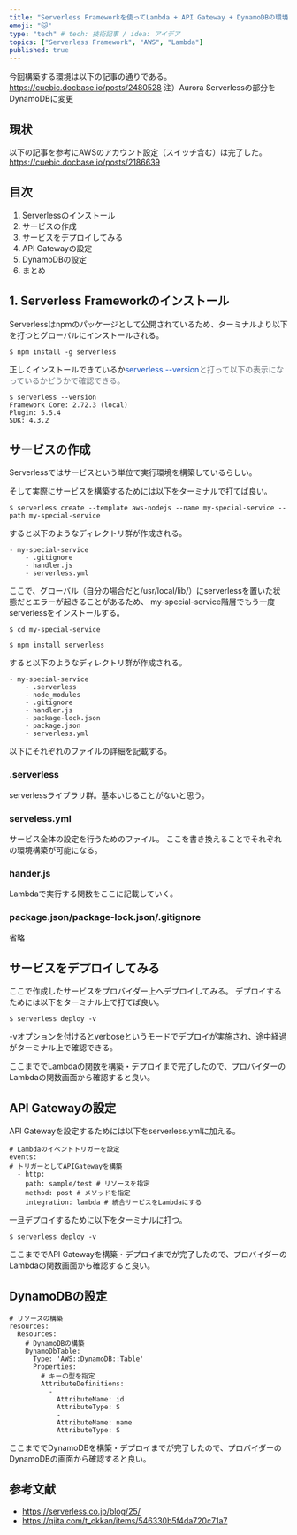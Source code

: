 ```yaml
---
title: "Serverless Frameworkを使ってLambda + API Gateway + DynamoDBの環境を構築してみる"
emoji: "🐱"
type: "tech" # tech: 技術記事 / idea: アイデア
topics: ["Serverless Framework", "AWS", "Lambda"]
published: true
---
```


今回構築する環境は以下の記事の通りである。
https://cuebic.docbase.io/posts/2480528
注）Aurora Serverlessの部分をDynamoDBに変更

## 現状

以下の記事を参考にAWSのアカウント設定（スイッチ含む）は完了した。
https://cuebic.docbase.io/posts/2186639


## 目次
1. Serverlessのインストール
2. サービスの作成
3. サービスをデプロイしてみる
4. API Gatewayの設定
5. DynamoDBの設定
6. まとめ

## 1. Serverless Frameworkのインストール
Serverlessはnpmのパッケージとして公開されているため、ターミナルより以下を打つとグローバルにインストールされる。
```shell
$ npm install -g serverless
```

正しくインストールできているか<span style="color: #6c737b"><span style="color: #1453c6">serverless --version</span>と打って以下の表示になっているかどうかで確認できる。
```shell
$ serverless --version
Framework Core: 2.72.3 (local)
Plugin: 5.5.4
SDK: 4.3.2
```
## サービスの作成

Serverlessではサービスという単位で実行環境を構築しているらしい。
    
 そして実際にサービスを構築するためには以下をターミナルで打てば良い。
 ```shell
 $ serverless create --template aws-nodejs --name my-special-service --path my-special-service
 ```
    
 すると以下のようなディレクトリ群が作成される。
 ```
 - my-special-service
     - .gitignore
     - handler.js
     - serverless.yml
```
ここで、グローバル（自分の場合だと/usr/local/lib/）にserverlessを置いた状態だとエラーが起きることがあるため、
    my-special-service階層でもう一度serverlessをインストールする。
```shell
$ cd my-special-service
 ```
```shell
$ npm install serverless
```
すると以下のようなディレクトリ群が作成される。
 ```
 - my-special-service
     - .serverless
     - node_modules
     - .gitignore
     - handler.js
     - package-lock.json
     - package.json
     - serverless.yml
```
    
以下にそれぞれのファイルの詳細を記載する。

### .serverless
serverlessライブラリ群。基本いじることがないと思う。
    
### serveless.yml
サービス全体の設定を行うためのファイル。
ここを書き換えることでそれぞれの環境構築が可能になる。
    
### hander.js
Lambdaで実行する関数をここに記載していく。
    
### package.json/package-lock.json/.gitignore
省略
    
## サービスをデプロイしてみる
ここで作成したサービスをプロバイダー上へデプロイしてみる。
デプロイするためには以下をターミナル上で打てば良い。

```shell
$ serverless deploy -v 
```

-vオプションを付けるとverboseというモードでデプロイが実施され、途中経過がターミナル上で確認できる。

ここまででLambdaの関数を構築・デプロイまで完了したので、プロバイダーのLambdaの関数画面から確認すると良い。

## API Gatewayの設定
    
API Gatewayを設定するためには以下をserverless.ymlに加える。
```
# Lambdaのイベントトリガーを設定
events:
# トリガーとしてAPIGatewayを構築
  - http:
    path: sample/test # リソースを指定
    method: post # メソッドを指定
    integration: lambda # 統合サービスをLambdaにする
```
一旦デプロイするために以下をターミナルに打つ。
```shell
$ serverless deploy -v 
```
ここまででAPI Gatewayを構築・デプロイまでが完了したので、プロバイダーのLambdaの関数画面から確認すると良い。
    
## DynamoDBの設定
```
# リソースの構築
resources:
  Resources:
    # DynamoDBの構築
    DynamoDbTable:
      Type: 'AWS::DynamoDB::Table'
      Properties:
        # キーの型を指定
        AttributeDefinitions:
          -
            AttributeName: id
            AttributeType: S
            -
            AttributeName: name
            AttributeType: S
```
ここまででDynamoDBを構築・デプロイまでが完了したので、プロバイダーのDynamoDBの画面から確認すると良い。

## 参考文献
- https://serverless.co.jp/blog/25/
- https://qiita.com/t_okkan/items/546330b5f4da720c71a7

